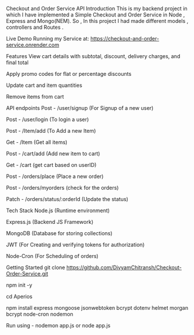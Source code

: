 Checkout and Order Service API
Introduction
This is my backend project in which I have implemented a Simple Checkout and Order Service in Node , Express and Mongo(NEM). So , In this project I had made different models , controllers and Routes .

Live Demo
Running my Service at: https://checkout-and-order-service.onrender.com

Features
View cart details with subtotal, discount, delivery charges, and final total

Apply promo codes for flat or percentage discounts

Update cart and item quantities

Remove items from cart

API endpoints
Post - /user/signup (For Signup of a new user)

Post - /user/login (To login a user)

Post - /Item/add (To Add a new Item)

Get - /Item (Get all items)

Post - /cart/add (Add new item to cart)

Get - /cart (get cart based on userID)

Post - /orders/place (Place a new order)

Post - /orders/myorders (check for the orders)

Patch - /orders/status/:orderId (Update the status)

Tech Stack
Node.js (Runtime environment)

Express.js (Backend JS Framework)

MongoDB (Database for storing collections)

JWT (For Creating and verifying tokens for authorization)

Node-Cron (For Scheduling of orders)

Getting Started
git clone https://github.com/DivyamChitransh/Checkout-Order-Service.git

npm init -y

cd Aperios 

npm install express mongoose jsonwebtoken bcrypt dotenv helmet morgan bcrypt node-cron nodemon

Run using - nodemon app.js or node app.js
